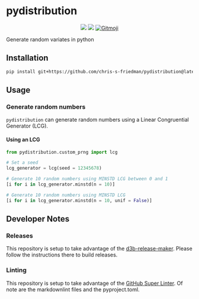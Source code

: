 # pydistribution

<!-- markdownlint-disable -->
<p align="center">
  <a href="https://github.com/chris-s-friedman/pydistribution/blob/main/LICENSE"><img src="https://img.shields.io/github/license/chris-s-friedman/pydistribution.svg?style=flat-square"></a>
  <a href="https://github.com/marketplace/actions/super-linter"><img src="https://github.com/chris-s-friedman/pydistribution/workflows/Lint%20Code%20Base/badge.svg"></a>
  <a href="https://gitmoji.dev"><img src="https://img.shields.io/badge/gitmoji-%20😜%20😍-FFDD67.svg?style=flat-square" alt="Gitmoji"/>
</a>
</p>
<!-- markdownlint-enable -->

Generate random variates in python

## Installation

```sh
pip install git+https://github.com/chris-s-friedman/pydistribution@latest-release
```

## Usage

### Generate random numbers

`pydistribution` can generate random numbers using a Linear Congruential
Generator (LCG).

#### Using an LCG

```py
from pydistribution.custom_prng import lcg

# Set a seed
lcg_generator = lcg(seed = 12345678)

# Generate 10 random numbers using MINSTD LCG between 0 and 1
[i for i in lcg_generator.minstd(n = 10)]

# Generate 10 random numbers using MINSTD LCG
[i for i in lcg_generator.minstd(n = 10, unif = False)]
```

## Developer Notes

### Releases

This repository is setup to take advantage of the
[d3b-release-maker](https://github.com/d3b-center/d3b-release-maker/).
Please follow the instructions there to build releases.

### Linting

This repository is setup to take advantage of the
[GitHub Super Linter](https://github.com/marketplace/actions/super-linter).
Of note are the markdownlint files and the pyproject.toml.
